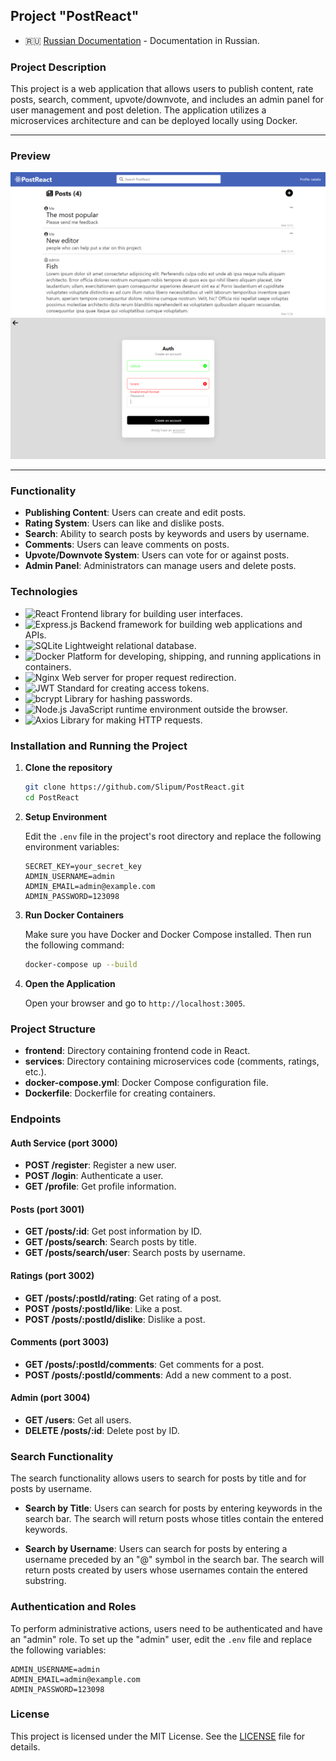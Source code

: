 ## Project "PostReact"

- :ru: [Russian Documentation](./docs/ru.md) - Documentation in Russian.

### Project Description

This project is a web application that allows users to publish content, rate posts, search, comment, upvote/downvote, and includes an admin panel for user management and post deletion. The application utilizes a microservices architecture and can be deployed locally using Docker.

---

### Preview

<div>
	<img src='./docs/assets/image1.png' />
	<img src='./docs/assets/image2.png' />
</div>

---

### Functionality

- **Publishing Content**: Users can create and edit posts.
- **Rating System**: Users can like and dislike posts.
- **Search**: Ability to search posts by keywords and users by username.
- **Comments**: Users can leave comments on posts.
- **Upvote/Downvote System**: Users can vote for or against posts.
- **Admin Panel**: Administrators can manage users and delete posts.

### Technologies

- ![React](https://img.shields.io/badge/-React-61DAFB?logo=react&logoColor=white&style=flat) Frontend library for building user interfaces.
- ![Express.js](https://img.shields.io/badge/-Express.js-000000?logo=express&logoColor=white&style=flat) Backend framework for building web applications and APIs.
- ![SQLite](https://img.shields.io/badge/-SQLite-003B57?logo=sqlite&logoColor=white&style=flat) Lightweight relational database.
- ![Docker](https://img.shields.io/badge/-Docker-2496ED?logo=docker&logoColor=white&style=flat) Platform for developing, shipping, and running applications in containers.
- ![Nginx](https://img.shields.io/badge/-Nginx-339933?logo=nginx&logoColor=white&style=flat) Web server for proper request redirection.
- ![JWT](https://img.shields.io/badge/-JWT-000000?logo=json-web-tokens&logoColor=white&style=flat) Standard for creating access tokens.
- ![bcrypt](https://img.shields.io/badge/-bcrypt-003A70?logo=shield&logoColor=white&style=flat) Library for hashing passwords.
- ![Node.js](https://img.shields.io/badge/-Node.js-339933?logo=node.js&logoColor=white&style=flat) JavaScript runtime environment outside the browser.
- ![Axios](https://img.shields.io/badge/-Axios-671DD7?logo=axios&logoColor=white&style=flat) Library for making HTTP requests.

### Installation and Running the Project

1. **Clone the repository**

   ```bash
   git clone https://github.com/Slipum/PostReact.git
   cd PostReact
   ```

2. **Setup Environment**

   Edit the `.env` file in the project's root directory and replace the following environment variables:

   ```plaintext
   SECRET_KEY=your_secret_key
   ADMIN_USERNAME=admin
   ADMIN_EMAIL=admin@example.com
   ADMIN_PASSWORD=123098
   ```

3. **Run Docker Containers**

   Make sure you have Docker and Docker Compose installed. Then run the following command:

   ```bash
   docker-compose up --build
   ```

4. **Open the Application**

   Open your browser and go to `http://localhost:3005`.

### Project Structure

- **frontend**: Directory containing frontend code in React.
- **services**: Directory containing microservices code (comments, ratings, etc.).
- **docker-compose.yml**: Docker Compose configuration file.
- **Dockerfile**: Dockerfile for creating containers.

### Endpoints

#### Auth Service (port 3000)

- **POST /register**: Register a new user.
- **POST /login**: Authenticate a user.
- **GET /profile**: Get profile information.

#### Posts (port 3001)

- **GET /posts/:id**: Get post information by ID.
- **GET /posts/search**: Search posts by title.
- **GET /posts/search/user**: Search posts by username.

#### Ratings (port 3002)

- **GET /posts/:postId/rating**: Get rating of a post.
- **POST /posts/:postId/like**: Like a post.
- **POST /posts/:postId/dislike**: Dislike a post.

#### Comments (port 3003)

- **GET /posts/:postId/comments**: Get comments for a post.
- **POST /posts/:postId/comments**: Add a new comment to a post.

#### Admin (port 3004)

- **GET /users**: Get all users.
- **DELETE /posts/:id**: Delete post by ID.

### Search Functionality

The search functionality allows users to search for posts by title and for posts by username.

- **Search by Title**: Users can search for posts by entering keywords in the search bar. The search will return posts whose titles contain the entered keywords.

- **Search by Username**: Users can search for posts by entering a username preceded by an "@" symbol in the search bar. The search will return posts created by users whose usernames contain the entered substring.

### Authentication and Roles

To perform administrative actions, users need to be authenticated and have an "admin" role.
To set up the "admin" user, edit the `.env` file and replace the following variables:

```
ADMIN_USERNAME=admin
ADMIN_EMAIL=admin@example.com
ADMIN_PASSWORD=123098
```

### License

This project is licensed under the MIT License. See the [LICENSE](./LICENSE) file for details.
